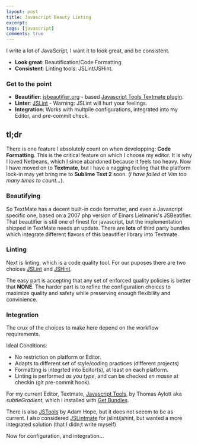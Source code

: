 ```yaml
---
layout: post
title: Javascript Beauty Linting
excerpt: 
tags: [javascript]
comments: true
---
```


I write a lot of JavaScript, I want it to look great, and be consistent.

* **Look great**: Beautification/Code Formatting
* **Consistent**: Linting tools: JSLint/JSHint.

### Get to the point

* **Beautifier**: [jsbeautifier.org](http://jsbeautifier.org/) - based [Javascript Tools Textmate plugin](https://github.com/subtleGradient/javascript-tools.tmbundle).
* **Linter**: [JSLint](http://www.jslint.com/) - Warning: JSLint will hurt your feelings.
* **Integration**: Works with multpile configurations, integrated into my Editor, and pre-commit check.

## tl;dr

There is one feature I absolutely count on when developping: __Code Formatting__.
This is the critical feature on which I choose my editor. It is why I loved Netbeans, which I since abandoned because it feels too heavy. Now I have moved on to __Textmate__, but I have a nagging feeling that the platform lock-in may yet bring me to __Sublime Text 2__ soon. (_I have failed at Vim too many times to count..._).

### Beautifying
So TextMate has a decent built-in code formatter, and even a Javascript specific one, based on a 2007 php version of Einars Lielmanis's JSBeatifier. That beautifier is still one of finest for javascript, but the implementation shipped in TextMate needs an update.
There are __lots__ of third party bundles which integrate different flavors of this beautifier library into Textmate.

### Linting
Next is linting, which is a code quality tool. For our puposes there are two choices [JSLint](http://www.jslint.com/) and [JSHint](http://www.jshint.com/).

The easy part is accepting that any set of enforced quality policies is better that **NONE**.
The harder part is to refine the configuration choices to maximize quality and safety while preserving enough flexibility and convinience.

### Integration
The crux of the choices to make here depend on the workflow requirements.

Ideal Conditions:
* No restriction on platform or Editor.
* Adapts to different set of style/coding practices (different projects)
* Formatting is integrted into Editor(s), at least on each platform.
* Linting is performed *as you type*, and can be checked *en masse* at checkin (git pre-commit hook).

For my current Editor, Textmate, [Javascript Tools](https://github.com/subtleGradient/javascript-tools.tmbundle), by Thomas Aylott aka *subtleGradient*, which I installed with [Get Bundles](https://gist.github.com/2722805). 

There is also [JSTools](https://github.com/adamhope/js-tools.tmbundle) by Adam Hope, but it does not seeem to be as current.
I also considered [JSLintmate](http://rondevera.github.com/jslintmate/) for jslint/jshint, but wanted a more integrated solution (that I didn;t write myself)

Now for configuration, and integration...

